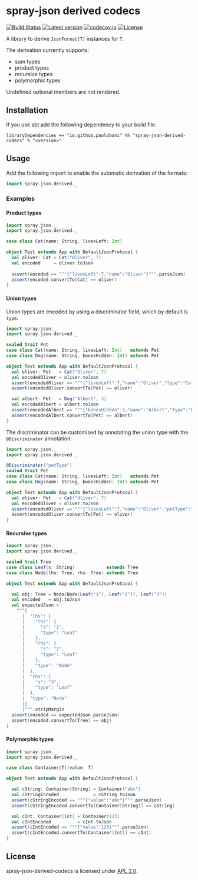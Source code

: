 # spray-json derived codecs

[![Build Status](https://travis-ci.com/paoloboni/spray-json-derived-codecs.svg?branch=master)](https://travis-ci.com/paoloboni/spray-json-derived-codecs)
[![Latest version](https://img.shields.io/maven-central/v/io.github.paoloboni/spray-json-derived-codecs_2.13.svg)](https://search.maven.org/artifact/io.github.paoloboni/spray-json-derived-codecs_2.13)
[![codecov.io](http://codecov.io/github/paoloboni/spray-json-derived-codecs/coverage.svg?branch=master)](http://codecov.io/github/paoloboni/spray-json-derived-codecs?branch=master)
[![License](https://img.shields.io/badge/License-Apache%202.0-blue.svg)](https://opensource.org/licenses/Apache-2.0)

A library to derive `JsonFormat[T]` instances for `T`.

The derivation currently supports:
- sum types
- product types
- recursive types
- polymorphic types

Undefined optional members are not rendered.

## Installation

If you use sbt add the following dependency to your build file:

```sbtshell
libraryDependencies += "io.github.paoloboni" %% "spray-json-derived-codecs" % "<version>"
```

## Usage

Add the following import to enable the automatic derivation of the formats:

```scala
import spray.json.derived._
```

### Examples

#### Product types

```scala
import spray.json._
import spray.json.derived._

case class Cat(name: String, livesLeft: Int)

object Test extends App with DefaultJsonProtocol {
  val oliver: Cat = Cat("Oliver", 7)
  val encoded     = oliver.toJson
  
  assert(encoded == """{"livesLeft":7,"name":"Oliver"}""".parseJson)
  assert(encoded.convertTo[Cat] == oliver)
}
```

#### Union types

Union types are encoded by using a discriminator field, which by default is `type`.

```scala
import spray.json._
import spray.json.derived._

sealed trait Pet
case class Cat(name: String, livesLeft: Int)   extends Pet
case class Dog(name: String, bonesHidden: Int) extends Pet

object Test extends App with DefaultJsonProtocol {
  val oliver: Pet   = Cat("Oliver", 7)
  val encodedOliver = oliver.toJson
  assert(encodedOliver == """{"livesLeft":7,"name":"Oliver","type":"Cat"}""".parseJson)
  assert(encodedOliver.convertTo[Pet] == oliver)

  val albert: Pet   = Dog("Albert", 3)
  val encodedAlbert = albert.toJson
  assert(encodedAlbert == """{"bonesHidden":3,"name":"Albert","type":"Dog"}""".parseJson)
  assert(encodedAlbert.convertTo[Pet] == albert)
}
```

The discriminator can be customised by annotating the union type with the `@Discriminator` annotation:

```scala
import spray.json._
import spray.json.derived._

@Discriminator("petType")
sealed trait Pet
case class Cat(name: String, livesLeft: Int)   extends Pet
case class Dog(name: String, bonesHidden: Int) extends Pet

object Test extends App with DefaultJsonProtocol {
  val oliver: Pet   = Cat("Oliver", 7)
  val encodedOliver = oliver.toJson
  assert(encodedOliver == """{"livesLeft":7,"name":"Oliver","petType":"Cat"}""".parseJson)
  assert(encodedOliver.convertTo[Pet] == oliver)
}
```

#### Recursive types

```scala
import spray.json._
import spray.json.derived._

sealed trait Tree
case class Leaf(s: String)            extends Tree
case class Node(lhs: Tree, rhs: Tree) extends Tree

object Test extends App with DefaultJsonProtocol {

  val obj: Tree = Node(Node(Leaf("1"), Leaf("2")), Leaf("3"))
  val encoded   = obj.toJson
  val expectedJson =
    """{
      |  "lhs": {
      |    "lhs": {
      |      "s": "1",
      |      "type": "Leaf"
      |    },
      |    "rhs": {
      |      "s": "2",
      |      "type": "Leaf"
      |    },
      |    "type": "Node"
      |  },
      |  "rhs": {
      |    "s": "3",
      |    "type": "Leaf"
      |  },
      |  "type": "Node"
      |}
      |""".stripMargin
  assert(encoded == expectedJson.parseJson)
  assert(encoded.convertTo[Tree] == obj)
}
```

#### Polymorphic types

```scala
import spray.json._
import spray.json.derived._

case class Container[T](value: T)

object Test extends App with DefaultJsonProtocol {

  val cString: Container[String] = Container("abc")
  val cStringEncoded             = cString.toJson
  assert(cStringEncoded == """{"value":"abc"}""".parseJson)
  assert(cStringEncoded.convertTo[Container[String]] == cString)

  val cInt: Container[Int] = Container(123)
  val cIntEncoded          = cInt.toJson
  assert(cIntEncoded == """{"value":123}""".parseJson)
  assert(cIntEncoded.convertTo[Container[Int]] == cInt)
}
```

## License

spray-json-derived-codecs is licensed under [APL 2.0](http://www.apache.org/licenses/LICENSE-2.0).
